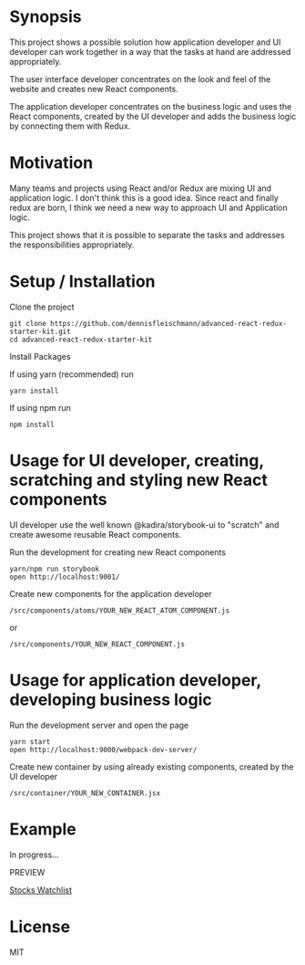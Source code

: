 # Synopsis

This project shows a possible solution how application developer and UI developer can work together in a way that the tasks at hand are addressed appropriately.

<p>The user interface developer concentrates on the look and feel of the website and creates new React components.</p>

<p>The application developer concentrates on the business logic and uses the React components, created by the UI developer and adds the business logic by connecting them with Redux.</p>

# Motivation

<p>Many teams and projects using React and/or Redux are mixing UI and application logic. I don't think this is a good idea. Since react and finally redux are born, I think we need a new way to approach UI and Application logic.</p>

<p>This project shows that it is possible to separate the tasks and addresses the responsibilities appropriately.</p>

# Setup / Installation

Clone the project

<pre><code>git clone https://github.com/dennisfleischmann/advanced-react-redux-starter-kit.git
cd advanced-react-redux-starter-kit
</code></pre>

Install Packages

If using yarn (recommended) run

<pre><code>yarn install</code></pre>

If using npm run

<pre><code>npm install</code></pre>

# Usage for UI developer, creating, scratching and styling new React components

<p>UI developer use the well known @kadira/storybook-ui to "scratch" and create awesome reusable React components.

<p>Run the development for creating new React components</p>

<pre><code>yarn/npm run storybook
open http://localhost:9001/
</code></pre>

<p>Create new components for the application developer</p>

<code>/src/components/atoms/YOUR_NEW_REACT_ATOM_COMPONENT.js</code>

or

<code>/src/components/YOUR_NEW_REACT_COMPONENT.js</code>

# Usage for application developer, developing business logic

<p>Run the development server and open the page</p>

<pre><code>yarn start
open http://localhost:9000/webpack-dev-server/
</code></pre>

<p>Create new container by using already existing components, created by the UI developer</p>

<code>/src/container/YOUR_NEW_CONTAINER.jsx</code>

# Example

In progress...

PREVIEW

<a href="https://github.com/dennisfleischmann/stocks-watchlist">Stocks Watchlist</a>

# License

MIT
